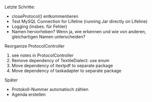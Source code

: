 Letzte Schritte:

 * closeProtocol() entkommentieren
 * Test MySQL Connection for Lifeline (running Jar directly on Lifeline)
 * Logging (insbes. für Fehler)
 * Namen hervorheben? Wenn ja, wie erkennen und wie von anderen, gleichartigen Namen unterscheiden?
   
Reorganize ProtocolController
   
 1. see notes in ProtocolController
 1. Remove dependency of TextileDialect: use enum
 1. Move dependency of itextpdf to separate package
 1. Move dependency of taskadapter to separate package

Später

 * Protokoll-Nummer automatisch zählen
 * Agenda erstellen